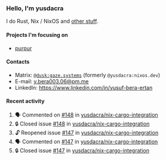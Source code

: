 ### Hello, I'm yusdacra

I do Rust, Nix / NixOS and [other stuff](https://gaze.systems/).

#### Projects I'm focusing on

- [purpur](https://github.com/harmony-development/purpur)

#### Contacts

- Matrix: [`@dusk:gaze.systems`](https://matrix.to/#/@dusk:gaze.systems) (formerly `@yusdacra:nixos.dev`)
- E-mail: y.bera003.06@pm.me
- LinkedIn: https://www.linkedin.com/in/yusuf-bera-ertan

#### Recent activity

<!--START_SECTION:activity-->
1. 🗣 Commented on [#148](https://github.com/yusdacra/nix-cargo-integration/issues/148#issuecomment-1892489489) in [yusdacra/nix-cargo-integration](https://github.com/yusdacra/nix-cargo-integration)
2. 🔒 Closed issue [#148](https://github.com/yusdacra/nix-cargo-integration/issues/148) in [yusdacra/nix-cargo-integration](https://github.com/yusdacra/nix-cargo-integration)
3. 🔓 Reopened issue [#147](https://github.com/yusdacra/nix-cargo-integration/issues/147) in [yusdacra/nix-cargo-integration](https://github.com/yusdacra/nix-cargo-integration)
4. 🗣 Commented on [#147](https://github.com/yusdacra/nix-cargo-integration/issues/147#issuecomment-1890423940) in [yusdacra/nix-cargo-integration](https://github.com/yusdacra/nix-cargo-integration)
5. 🔒 Closed issue [#147](https://github.com/yusdacra/nix-cargo-integration/issues/147) in [yusdacra/nix-cargo-integration](https://github.com/yusdacra/nix-cargo-integration)
<!--END_SECTION:activity-->

